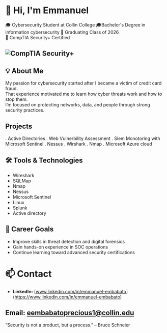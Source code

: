 # 👋 Hi, I'm Emmanuel

🎓 Cybersecurity Student at Collin College 
🎓Bachelor's Degree in information cybersecurity
📅 Graduating Class of 2026  
🔐 CompTIA Security+ Certified  
## ![CompTIA Security+](https://upload.wikimedia.org/wikipedia/commons/3/39/CompTIA_Security%2B_Logo.svg)



## 💡 About Me
My passion for cybersecurity started after I became a victim of credit card fraud.  
That experience motivated me to learn how cyber threats work and how to stop them.  
I’m focused on protecting networks, data, and people through strong security practices.

## Projects
. Active Directories
. Web Vulnerbility Assessment
. Siem Monotoring with Microsoft Sentinel
. Nessus
. Wirshark 
. Nmap
. Microsoft Azure cloud



## 🛠️ Tools & Technologies
- Wireshark  
- SQLMap  
- Nmap  
- Nessus  
- Microsoft Sentinel  
- Linux  
- Splunk  
- Active directory
  

## 🎯 Career Goals
- Improve skills in threat detection and digital forensics  
- Gain hands-on experience in SOC operations  
- Continue learning toward advanced security certifications  

# 📫 Contact
- **LinkedIn:** [www.linkedin.com/in/emmanuel-embabato]
  (https://www.linkedin.com/in/emmanuel-embabato)
  
 ## Email: eembabatoprecious1@collin.edu  

 “Security is not a product, but a process.” – Bruce Schneier
